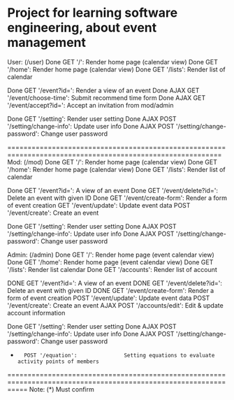 
Project for learning software engineering, about event management
===========================================================================================================
User:	(/user)
Done	GET '/': 					Render home page (calendar view)
Done	GET '/home': 					Render home page (calendar view)
Done	GET '/lists': 					Render list of calendar
	
Done	GET '/event?id=': 				Render a view of an event
Done	AJAX GET '/event/choose-time':			Submit recommend time form
Done	AJAX GET '/event/accept?id=':			Accept an invitation from mod/admin

Done	GET '/setting':					Render user setting
Done	AJAX POST '/setting/change-info':		Update user info
Done	AJAX POST '/setting/change-password':		Change user password

===========================================================================================================
Mod:	(/mod)
Done	GET '/': 					Render home page (calendar view)
Done	GET '/home': 					Render home page (calendar view)
Done	GET '/lists': 					Render list of calendar
	
Done	GET '/event?id=': 				A view of an event
Done	GET '/event/delete?id=':			Delete an event with given ID
Done	GET '/event/create-form':			Render a form of event creation
	    GET '/event/update':				Update event data
	    POST '/event/create':				Create an event

Done	GET '/setting':					Render user setting
Done	AJAX POST '/setting/change-info':		Update user info
Done	AJAX POST '/setting/change-password':		Change user password

Admin: (/admin)
Done	GET '/': 					Render home page (event calendar view)
Done	GET '/home': 					Render home page (event calendar view)
Done	GET '/lists': 					Render list calendar
Done	GET '/accounts':				Render list of account
	
DONE	GET '/event?id=': 				A view of an event
DONE	GET '/event/delete?id=':			Delete an event with given ID
DONE	GET '/event/create-form':			Render a form of event creation
      POST '/event/update':				Update event data
      POST '/event/create':			Create an event
      AJAX POST '/accounts/edit':			Edit & update account information
	
Done	GET '/setting':					Render user setting
Done	AJAX POST '/setting/change-info':		Update user info
Done	AJAX POST '/setting/change-password':		Change user password
*	    POST '/equation':				Setting equations to evaluate activity points of members
=================================================================================================================
Note: (*) Must confirm
